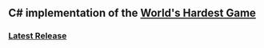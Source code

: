 ## C# implementation of the [World's Hardest Game](https://www.coolmathgames.com/0-worlds-hardest-game)

### [Latest Release](https://github.com/devyanshuk/WorldsHardestGame/releases/latest)
